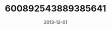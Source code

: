 ---
title: "600892543889385641"
cover: "2013-12-01 09.53.14 600892543889385641_46248401"
photo: "2013-12-01 09.53.14 600892543889385641_46248401"
date: "2013-12-01"
type: "photo"
---